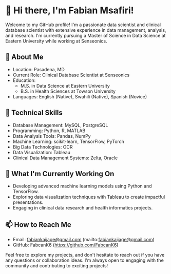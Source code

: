 # 👋 Hi there, I'm Fabian Msafiri!

Welcome to my GitHub profile! I'm a passionate data scientist and clinical database scientist with extensive experience in data management, analysis, and research. I'm currently pursuing a Master of Science in Data Science at Eastern University while working at Senseonics.

## 🚀 About Me

- Location: Pasadena, MD
- Current Role: Clinical Database Scientist at Senseonics
- Education: 
  - M.S. in Data Science at Eastern University
  - B.S. in Health Sciences at Towson University
- Languages: English (Native), Swahili (Native), Spanish (Novice)

## 🔧 Technical Skills

- Database Management: MySQL, PostgreSQL
- Programming: Python, R, MATLAB
- Data Analysis Tools: Pandas, NumPy
- Machine Learning: scikit-learn, TensorFlow, PyTorch
- Big Data Technologies: OCR
- Data Visualization: Tableau
- Clinical Data Management Systems: Zelta, Oracle

## 🌱 What I'm Currently Working On

- Developing advanced machine learning models using Python and TensorFlow.
- Exploring data visualization techniques with Tableau to create impactful presentations.
- Engaging in clinical data research and health informatics projects.

## 📫 How to Reach Me

- Email: fabiankaijage@gmail.com (mailto:fabiankaijage@gmail.com)
- GitHub: FabcanK6 (https://github.com/FabcanK6)

Feel free to explore my projects, and don't hesitate to reach out if you have any questions or collaboration ideas. I'm always open to engaging with the community and contributing to exciting projects!

